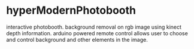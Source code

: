 hyperModernPhotobooth
=====================
interactive photobooth. background removal on rgb image using kinect depth information. arduino powered remote control allows user to choose and control background and other elements in the image.